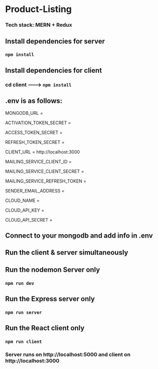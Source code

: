 # Product-Listing
### Tech stack: MERN + Redux

## Install dependencies for server 
### `npm install`

## Install dependencies for client
### cd client ---> `npm install`

## .env is as follows:
MONGODB_URL = 

ACTIVATION_TOKEN_SECRET = 

ACCESS_TOKEN_SECRET = 

REFRESH_TOKEN_SECRET = 

CLIENT_URL = http://localhost:3000

MAILING_SERVICE_CLIENT_ID = 

MAILING_SERVICE_CLIENT_SECRET = 

MAILING_SERVICE_REFRESH_TOKEN = 

SENDER_EMAIL_ADDRESS = 


CLOUD_NAME = 

CLOUD_API_KEY = 

CLOUD_API_SECRET = 


## Connect to your mongodb and add info in .env

## Run the client & server simultaneously

## Run the nodemon Server only
### `npm run dev`

## Run the Express server only
### `npm run server`

## Run the React client only
### `npm run client`

### Server runs on http://localhost:5000 and client on http://localhost:3000
